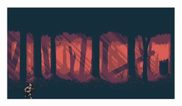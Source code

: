 
![](https://github.com/MAthabet/ITI-math_Tasks/blob/Day1_Parallax/ITI_MathTasks/ITI_MathTasks_Day1/Resources/environment.gif)
